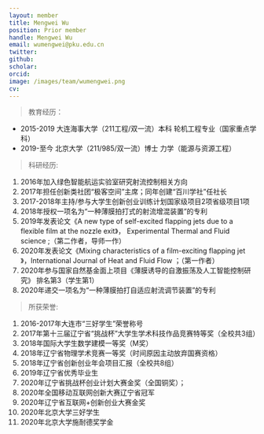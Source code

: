 ```yaml
---
layout: member
title: Mengwei Wu
position: Prior member
handle: Mengwei Wu
email: wumengwei@pku.edu.cn
twitter: 
github: 
scholar:
orcid: 
image: /images/team/wumengwei.png
cv: 
---
```


> 教育经历：

- 2015-2019 大连海事大学（211工程/双一流）本科 轮机工程专业（国家重点学科） 
- 2019-至今  北京大学（211/985/双一流）博士 力学（能源与资源工程）

> 科研经历:

1. 2016年加入绿色智能航运实验室研究射流控制相关方向
2. 2017年担任创新类社团“极客空间”主席；同年创建“百川学社”任社长
3. 2017-2018年主持/参与大学生创新创业训练计划国家级项目2项省级项目1项
4. 2018年授权一项名为“一种薄膜拍打式的射流增混装置”的专利
5. 2019年发表论文《A new type of self-excited flapping jets due to a flexible film at the nozzle exit》， Experimental Thermal and Fluid science ;（第二作者，导师一作）
6. 2020年发表论文《Mixing characteristics of a film-exciting flapping jet 》，International Journal of Heat and Fluid Flow ；（第一作者）     
7. 2020年参与国家自然基金面上项目《薄膜诱导的自激振荡及人工智能控制研究》 排名第3（学生第1）
8. 2020年递交一项名为“一种薄膜拍打自适应射流调节装置”的专利

> 所获荣誉:

1. 2016-2017年大连市“三好学生”荣誉称号 
2. 2017年第十三届辽宁省“挑战杯”大学生学术科技作品竞赛特等奖（全校共3组）
3. 2018年国际大学生数学建模一等奖（M奖）
4. 2018年辽宁省物理学术竞赛一等奖（时间原因主动放弃国赛资格）
5. 2018年辽宁省创新创业年会项目汇报（全校共8组）
6. 2019年辽宁省优秀毕业生
7. 2020年辽宁省挑战杯创业计划大赛金奖（全国铜奖）；
8. 2020年全国移动互联网创新大赛辽宁省冠军
9. 2020年辽宁省互联网+创新创业大赛金奖
10. 2020年北京大学三好学生
11. 2020年北京大学施耐德奖学金
